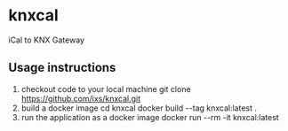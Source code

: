 # knxcal
iCal to KNX Gateway

Usage instructions
------------------

1. checkout code to your local machine
git clone https://github.com/ixs/knxcal.git
2. build a docker image
cd knxcal
docker build --tag knxcal:latest .
3.  run the application as a docker image
docker run --rm -it knxcal:latest
